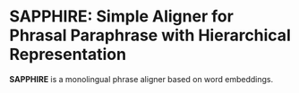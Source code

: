 # SAPPHIRE: Simple Aligner for Phrasal Paraphrase with Hierarchical Representation

**SAPPHIRE** is a monolingual phrase aligner based on word embeddings.



